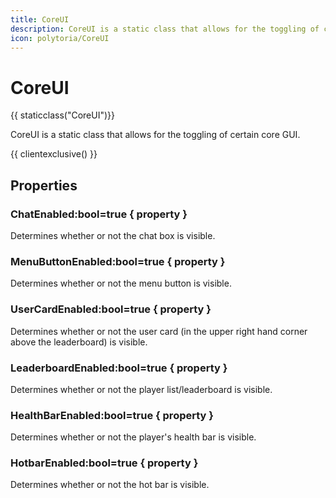 ```yaml
---
title: CoreUI
description: CoreUI is a static class that allows for the toggling of certain core GUI.
icon: polytoria/CoreUI
---
```


# CoreUI

{{ staticclass("CoreUI")}}

CoreUI is a static class that allows for the toggling of certain core GUI.

{{ clientexclusive() }}

## Properties

### ChatEnabled:bool=true { property }

Determines whether or not the chat box is visible.

### MenuButtonEnabled:bool=true { property }

Determines whether or not the menu button is visible.

### UserCardEnabled:bool=true { property }

Determines whether or not the user card (in the upper right hand corner above the leaderboard) is visible.

### LeaderboardEnabled:bool=true { property }

Determines whether or not the player list/leaderboard is visible.

### HealthBarEnabled:bool=true { property }

Determines whether or not the player's health bar is visible.

### HotbarEnabled:bool=true { property }

Determines whether or not the hot bar is visible.

